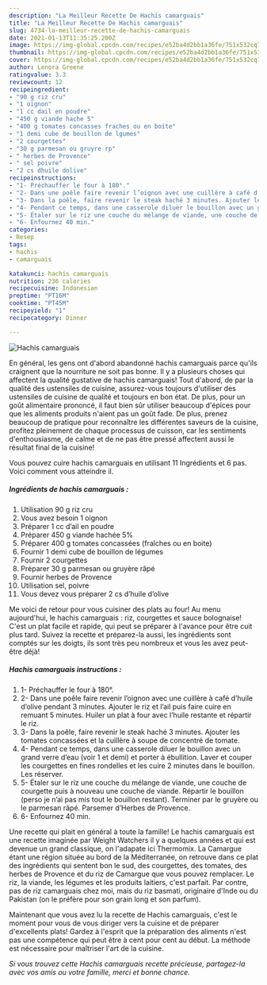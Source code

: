 ```yaml
---
description: "La Meilleur Recette De Hachis camarguais"
title: "La Meilleur Recette De Hachis camarguais"
slug: 4734-la-meilleur-recette-de-hachis-camarguais
date: 2021-01-13T11:35:25.200Z
image: https://img-global.cpcdn.com/recipes/e52ba4d2bb1a36fe/751x532cq70/hachis-camarguais-photo-principale-de-la-recette.jpg
thumbnail: https://img-global.cpcdn.com/recipes/e52ba4d2bb1a36fe/751x532cq70/hachis-camarguais-photo-principale-de-la-recette.jpg
cover: https://img-global.cpcdn.com/recipes/e52ba4d2bb1a36fe/751x532cq70/hachis-camarguais-photo-principale-de-la-recette.jpg
author: Lenora Greene
ratingvalue: 3.3
reviewcount: 12
recipeingredient:
- "90 g riz cru"
- "1 oignon"
- "1 cc dail en poudre"
- "450 g viande hache 5"
- "400 g tomates concasses fraches ou en boite"
- "1 demi cube de bouillon de lgumes"
- "2 courgettes"
- "30 g parmesan ou gruyre rp"
- " herbes de Provence"
- " sel poivre"
- "2 cs dhuile dolive"
recipeinstructions:
- "1- Préchauffer le four à 180°."
- "2- Dans une poêle faire revenir l’oignon avec une cuillère à café d’huile d’olive pendant 3 minutes. Ajouter le riz et l’ail puis faire cuire en remuant 5 minutes. Huiler un plat à four avec l’huile restante et répartir le riz."
- "3- Dans la poêle, faire revenir le steak haché 3 minutes. Ajouter les tomates concassées et la cuillère à soupe de concentré de tomate."
- "4- Pendant ce temps, dans une casserole diluer le bouillon avec un grand verre d’eau (voir 1 et demi) et porter à ébullition. Laver et couper les courgettes en fines rondelles et les cuire 2 minutes dans le bouillon. Les réserver."
- "5- Étaler sur le riz une couche du mélange de viande, une couche de courgette puis à nouveau une couche de viande. Répartir le bouillon (perso je n’ai pas mis tout le bouillon restant). Terminer par le gruyère ou le parmesan râpé. Parsemer d’Herbes de Provence."
- "6- Enfournez 40 min."
categories:
- Resep
tags:
- hachis
- camarguais

katakunci: hachis camarguais 
nutrition: 236 calories
recipecuisine: Indonesian
preptime: "PT16M"
cooktime: "PT45M"
recipeyield: "1"
recipecategory: Dinner

---
```



![Hachis camarguais](https://img-global.cpcdn.com/recipes/e52ba4d2bb1a36fe/751x532cq70/hachis-camarguais-photo-principale-de-la-recette.jpg)

En général, les gens ont d'abord abandonné hachis camarguais parce qu'ils craignent que la nourriture ne soit pas bonne. Il y a plusieurs choses qui affectent la qualité gustative de hachis camarguais! Tout d'abord, de par la qualité des ustensiles de cuisine, assurez-vous toujours d'utiliser des ustensiles de cuisine de qualité et toujours en bon état. De plus, pour un goût alimentaire prononcé, il faut bien sûr utiliser beaucoup d'épices pour que les aliments produits n'aient pas un goût fade. De plus, prenez beaucoup de pratique pour reconnaître les différentes saveurs de la cuisine, profitez pleinement de chaque processus de cuisson, car les sentiments d'enthousiasme, de calme et de ne pas être pressé affectent aussi le résultat final de la cuisine!

<!--inarticleads1-->

Vous pouvez cuire hachis camarguais en utilisant 11 Ingrédients et 6 pas. Voici comment vous atteindre il.

##### Ingrédients de hachis camarguais :

1. Utilisation 90 g riz cru
1. Vous avez besoin 1 oignon
1. Préparer 1 cc d’ail en poudre
1. Préparer 450 g viande hachée 5%
1. Préparer 400 g tomates concassées (fraîches ou en boite)
1. Fournir 1 demi cube de bouillon de légumes
1. Fournir 2 courgettes
1. Préparer 30 g parmesan ou gruyère râpé
1. Fournir  herbes de Provence
1. Utilisation  sel, poivre
1. Vous devez vous préparer 2 cs d’huile d’olive


Me voici de retour pour vous cuisiner des plats au four! Au menu aujourd&#39;hui, le hachis camarguais : riz, courgettes et sauce bolognaise! C&#39;est un plat facile et rapide, qui peut se préparer à l&#39;avance pour être cuit plus tard. Suivez la recette et préparez-la aussi, les ingrédients sont comptés sur les doigts, ils sont très peu nombreux et vous les avez peut-être déjà! 

<!--inarticleads2-->

##### Hachis camarguais instructions :

1. 1- Préchauffer le four à 180°.
1. 2- Dans une poêle faire revenir l’oignon avec une cuillère à café d’huile d’olive pendant 3 minutes. Ajouter le riz et l’ail puis faire cuire en remuant 5 minutes. Huiler un plat à four avec l’huile restante et répartir le riz.
1. 3- Dans la poêle, faire revenir le steak haché 3 minutes. Ajouter les tomates concassées et la cuillère à soupe de concentré de tomate.
1. 4- Pendant ce temps, dans une casserole diluer le bouillon avec un grand verre d’eau (voir 1 et demi) et porter à ébullition. Laver et couper les courgettes en fines rondelles et les cuire 2 minutes dans le bouillon. Les réserver.
1. 5- Étaler sur le riz une couche du mélange de viande, une couche de courgette puis à nouveau une couche de viande. Répartir le bouillon (perso je n’ai pas mis tout le bouillon restant). Terminer par le gruyère ou le parmesan râpé. Parsemer d’Herbes de Provence.
1. 6- Enfournez 40 min.


Une recette qui plait en général à toute la famille! Le hachis camarguais est une recette imaginée par Weight Watchers il y a quelques années et qui est devenue un grand classique, on l&#39;adapate ici Thermomix. La Camargue étant une région située au bord de la Méditerranée, on retrouve dans ce plat des ingrédients qui sentent bon le sud, des courgettes, des tomates, des herbes de Provence et du riz de Camargue que vous pouvez remplacer. Le riz, la viande, les légumes et les produits laitiers, c&#39;est parfait. Par contre, pas de riz camarguais chez moi, mais du riz basmati, originaire d&#39;Inde ou du Pakistan (on le préfère pour son grain long et son parfum). 

<!--inarticleads1-->

<p>
Maintenant que vous avez lu la recette de Hachis camarguais, c'est le moment pour vous de vous diriger vers la cuisine et de préparer d'excellents plats! Gardez à l'esprit que la préparation des aliments n'est pas une compétence qui peut être à cent pour cent au début. La méthode est nécessaire pour maîtriser l'art de la cuisine.
</p>

<p>
<i>Si vous trouvez cette Hachis camarguais recette précieuse, partagez-la avec vos amis ou votre famille, merci et bonne chance.</i>
</p>
